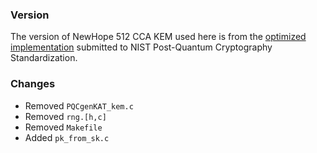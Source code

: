 ### Version

The version of NewHope 512 CCA KEM used here is from the [optimized implementation](https://csrc.nist.gov/CSRC/media/Projects/Post-Quantum-Cryptography/documents/round-2/submissions/NewHope-Round2.zip) submitted to NIST Post-Quantum Cryptography Standardization.

### Changes

- Removed `PQCgenKAT_kem.c`
- Removed `rng.[h,c]`
- Removed `Makefile`
- Added `pk_from_sk.c`
